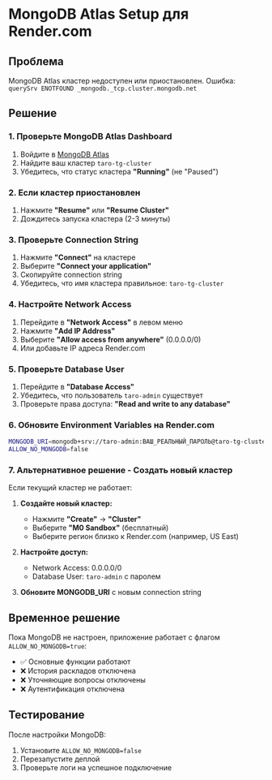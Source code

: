 # MongoDB Atlas Setup для Render.com

## Проблема
MongoDB Atlas кластер недоступен или приостановлен. Ошибка: `querySrv ENOTFOUND _mongodb._tcp.cluster.mongodb.net`

## Решение

### 1. Проверьте MongoDB Atlas Dashboard
1. Войдите в [MongoDB Atlas](https://cloud.mongodb.com/)
2. Найдите ваш кластер `taro-tg-cluster`
3. Убедитесь, что статус кластера **"Running"** (не "Paused")

### 2. Если кластер приостановлен
1. Нажмите **"Resume"** или **"Resume Cluster"**
2. Дождитесь запуска кластера (2-3 минуты)

### 3. Проверьте Connection String
1. Нажмите **"Connect"** на кластере
2. Выберите **"Connect your application"**
3. Скопируйте connection string
4. Убедитесь, что имя кластера правильное: `taro-tg-cluster`

### 4. Настройте Network Access
1. Перейдите в **"Network Access"** в левом меню
2. Нажмите **"Add IP Address"**
3. Выберите **"Allow access from anywhere"** (0.0.0.0/0)
4. Или добавьте IP адреса Render.com

### 5. Проверьте Database User
1. Перейдите в **"Database Access"**
2. Убедитесь, что пользователь `taro-admin` существует
3. Проверьте права доступа: **"Read and write to any database"**

### 6. Обновите Environment Variables на Render.com
```bash
MONGODB_URI=mongodb+srv://taro-admin:ВАШ_РЕАЛЬНЫЙ_ПАРОЛЬ@taro-tg-cluster.tw2dacc.mongodb.net/?retryWrites=true&w=majority&appName=taro-tg-cluster
ALLOW_NO_MONGODB=false
```

### 7. Альтернативное решение - Создать новый кластер
Если текущий кластер не работает:

1. **Создайте новый кластер:**
   - Нажмите **"Create"** → **"Cluster"**
   - Выберите **"M0 Sandbox"** (бесплатный)
   - Выберите регион близко к Render.com (например, US East)

2. **Настройте доступ:**
   - Network Access: 0.0.0.0/0
   - Database User: `taro-admin` с паролем

3. **Обновите MONGODB_URI** с новым connection string

## Временное решение
Пока MongoDB не настроен, приложение работает с флагом `ALLOW_NO_MONGODB=true`:
- ✅ Основные функции работают
- ❌ История раскладов отключена
- ❌ Уточняющие вопросы отключены
- ❌ Аутентификация отключена

## Тестирование
После настройки MongoDB:
1. Установите `ALLOW_NO_MONGODB=false`
2. Перезапустите деплой
3. Проверьте логи на успешное подключение
